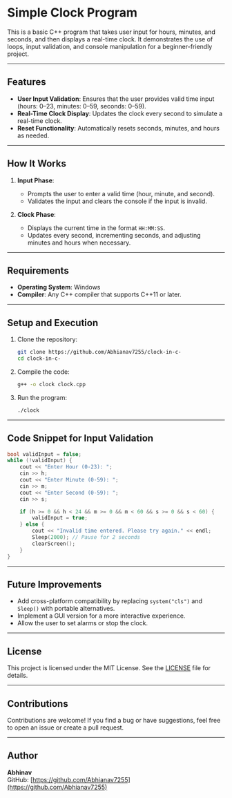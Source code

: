 # Simple Clock Program

This is a basic C++ program that takes user input for hours, minutes, and seconds, and then displays a real-time clock. It demonstrates the use of loops, input validation, and console manipulation for a beginner-friendly project.

---

## Features

- **User Input Validation**: Ensures that the user provides valid time input (hours: 0–23, minutes: 0–59, seconds: 0–59).
- **Real-Time Clock Display**: Updates the clock every second to simulate a real-time clock.
- **Reset Functionality**: Automatically resets seconds, minutes, and hours as needed.

---

## How It Works

1. **Input Phase**:
   - Prompts the user to enter a valid time (hour, minute, and second).
   - Validates the input and clears the console if the input is invalid.

2. **Clock Phase**:
   - Displays the current time in the format `HH:MM:SS`.
   - Updates every second, incrementing seconds, and adjusting minutes and hours when necessary.

---

## Requirements

- **Operating System**: Windows
- **Compiler**: Any C++ compiler that supports C++11 or later.

---

## Setup and Execution

1. Clone the repository:
   ```bash
   git clone https://github.com/Abhianav7255/clock-in-c-
   cd clock-in-c-
   ```

2. Compile the code:
   ```bash
   g++ -o clock clock.cpp
   ```

3. Run the program:
   ```bash
   ./clock
   ```

---

## Code Snippet for Input Validation

```cpp
bool validInput = false;
while (!validInput) {
    cout << "Enter Hour (0-23): ";
    cin >> h;
    cout << "Enter Minute (0-59): ";
    cin >> m;
    cout << "Enter Second (0-59): ";
    cin >> s;

    if (h >= 0 && h < 24 && m >= 0 && m < 60 && s >= 0 && s < 60) {
        validInput = true;
    } else {
        cout << "Invalid time entered. Please try again." << endl;
        Sleep(2000); // Pause for 2 seconds
        clearScreen();
    }
}
```

---

## Future Improvements

- Add cross-platform compatibility by replacing `system("cls")` and `Sleep()` with portable alternatives.
- Implement a GUI version for a more interactive experience.
- Allow the user to set alarms or stop the clock.

---

## License

This project is licensed under the MIT License. See the [LICENSE](LICENSE) file for details.

---

## Contributions

Contributions are welcome! If you find a bug or have suggestions, feel free to open an issue or create a pull request.

---

## Author

**Abhinav**  
GitHub: [https://github.com/Abhianav7255](https://github.com/Abhianav7255)
